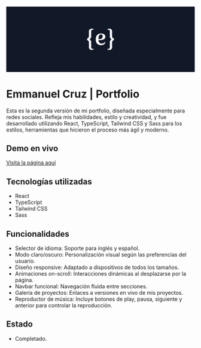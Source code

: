 ![](https://github.com/EmmaLCruz/emmanuelcruz/blob/main/public/portfolio-banner.jpg)

# Emmanuel Cruz | Portfolio

Esta es la segunda versión de mi portfolio, diseñada especialmente para redes sociales. Refleja mis habilidades, estilo y creatividad, y fue desarrollado utilizando React, TypeScript, Tailwind CSS y Sass para los estilos, herramientas que hicieron el proceso más ágil y moderno.

## Demo en vivo

[Visita la página aquí](https://emmanuel-cruz.vercel.app/)

## Tecnologías utilizadas

- React
- TypeScript
- Tailwind CSS
- Sass

## Funcionalidades

- Selector de idioma: Soporte para inglés y español.
- Modo claro/oscuro: Personalización visual según las preferencias del usuario.
- Diseño responsive: Adaptado a dispositivos de todos los tamaños.
- Animaciones on-scroll: Interacciones dinámicas al desplazarse por la página.
- Navbar funcional: Navegación fluida entre secciones.
- Galería de proyectos: Enlaces a versiones en vivo de mis proyectos.
- Reproductor de música: Incluye botones de play, pausa, siguiente y anterior para controlar la reproducción.

## Estado

- Completado.
